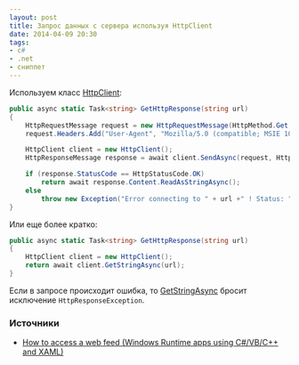 ```yaml
---
layout: post
title: Запрос данных с сервера используя HttpClient
date: 2014-04-09 20:30
tags:
- c#
- .net
- сниппет
---
```


Используем класс [HttpClient](http://msdn.microsoft.com/en-us/library/windows/apps/windows.web.http.httpclient.aspx):

``` csharp
public async static Task<string> GetHttpResponse(string url)
{
	HttpRequestMessage request = new HttpRequestMessage(HttpMethod.Get, url);
	request.Headers.Add("User-Agent", "Mozilla/5.0 (compatible; MSIE 10.0; Windows NT 6.2; WOW64; Trident/6.0)");

	HttpClient client = new HttpClient();
	HttpResponseMessage response = await client.SendAsync(request, HttpCompletionOption.ResponseHeadersRead);

	if (response.StatusCode == HttpStatusCode.OK)
		return await response.Content.ReadAsStringAsync();
	else
		throw new Exception("Error connecting to " + url +" ! Status: " + response.StatusCode);
}
```

Или еще более кратко:

``` csharp
public async static Task<string> GetHttpResponse(string url)
{
	HttpClient client = new HttpClient();
	return await client.GetStringAsync(url);
}
```

Если в запросе происходит ошибка, то [GetStringAsync](http://msdn.microsoft.com/en-us/library/windows/apps/windows.web.http.httpclient.getstringasync.aspx) бросит исключение `HttpResponseException`.

### Источники

* [How to access a web feed (Windows Runtime apps using C#/VB/C++ and XAML)](http://msdn.microsoft.com/en-us/library/windows/apps/xaml/hh452994.aspx)
